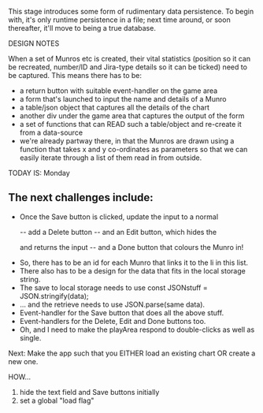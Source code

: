 This stage introduces some form of rudimentary data persistence. To begin with, it's only runtime persistence in a file; next time around,
or soon thereafter, it'll move to being a true database.

DESIGN NOTES

When a set of Munros etc is created, their vital statistics (position so it can be recreated, number/ID and Jira-type details so it can be ticked)
need to be captured. This means there has to be:
- a return button with suitable event-handler on the game area
- a form that's launched to input the name and details of a Munro
- a table/json object that captures all the details of the chart
- another div under the game area that captures the output of the form
- a set of functions that can READ such a table/object and re-create it from a data-source
- we're already partway there, in that the Munros are drawn using a function that
   takes x and y co-ordinates as parameters so that we can easily iterate through
   a list of them read in from outside.

TODAY IS: Monday

The next challenges include:
- 
- Once the Save button is clicked, update the input to a normal <p>
  -- add a Delete button
  -- and an Edit button, which hides the <p> and returns the input
  -- and a Done button that colours the Munro in!
- So, there has to be an id for each Munro that links it to the li in this list.
- There also has to be a design for the data that fits in the local storage string.
- The save to local storage needs to use const JSONstuff = JSON.stringify(data);
- ... and the retrieve needs to use JSON.parse(same data).
- Event-handler for the Save button that does all the above stuff.
- Event-handlers for the Delete, Edit and Done buttons too.
- Oh, and I need to make the playArea respond to double-clicks as well as single.

Next:
Make the app such that you EITHER load an existing chart OR create a new one.

HOW...
1) hide the text field and Save buttons initially
2) set a global "load flag" 
